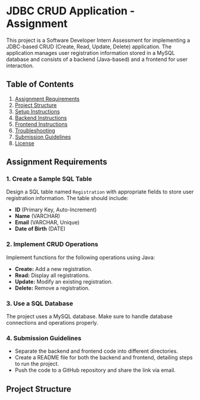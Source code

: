 # JDBC CRUD Application - Assignment

This project is a Software Developer Intern Assessment for implementing a JDBC-based CRUD (Create, Read, Update, Delete) application. The application manages user registration information stored in a MySQL database and consists of a backend (Java-based) and a frontend for user interaction.

## Table of Contents

1. [Assignment Requirements](#assignment-requirements)
2. [Project Structure](#project-structure)
3. [Setup Instructions](#setup-instructions)
4. [Backend Instructions](#backend-instructions)
5. [Frontend Instructions](#frontend-instructions)
6. [Troubleshooting](#troubleshooting)
7. [Submission Guidelines](#submission-guidelines)
8. [License](#license)

## Assignment Requirements

### 1. Create a Sample SQL Table
Design a SQL table named `Registration` with appropriate fields to store user registration information. The table should include:
- **ID** (Primary Key, Auto-Increment)
- **Name** (VARCHAR)
- **Email** (VARCHAR, Unique)
- **Date of Birth** (DATE)

### 2. Implement CRUD Operations
Implement functions for the following operations using Java:
- **Create:** Add a new registration.
- **Read:** Display all registrations.
- **Update:** Modify an existing registration.
- **Delete:** Remove a registration.

### 3. Use a SQL Database
The project uses a MySQL database. Make sure to handle database connections and operations properly.

### 4. Submission Guidelines
- Separate the backend and frontend code into different directories.
- Create a README file for both the backend and frontend, detailing steps to run the project.
- Push the code to a GitHub repository and share the link via email.

## Project Structure

